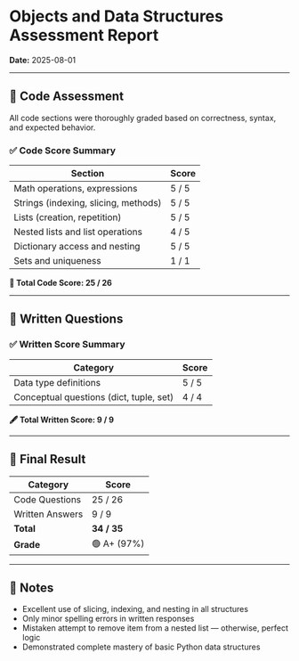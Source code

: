# Objects and Data Structures Assessment Report

**Date:** 2025-08-01  

---

## 🧠 Code Assessment

All code sections were thoroughly graded based on correctness, syntax, and expected behavior.

### ✅ Code Score Summary

| Section                               | Score   |
|----------------------------------------|---------|
| Math operations, expressions           | 5 / 5   |
| Strings (indexing, slicing, methods)   | 5 / 5   |
| Lists (creation, repetition)           | 5 / 5   |
| Nested lists and list operations       | 4 / 5   |
| Dictionary access and nesting          | 5 / 5   |
| Sets and uniqueness                    | 1 / 1   |

**🧮 Total Code Score: 25 / 26**

---

## 📝 Written Questions

### ✅ Written Score Summary

| Category                         | Score   |
|----------------------------------|---------|
| Data type definitions            | 5 / 5   |
| Conceptual questions (dict, tuple, set) | 4 / 4   |

**🖋️ Total Written Score: 9 / 9**

---

## 🏁 Final Result

| Category         | Score       |
|------------------|-------------|
| Code Questions   | 25 / 26     |
| Written Answers  | 9 / 9       |
| **Total**        | **34 / 35** |
| **Grade**        | 🟢 A+ (97%) |

---

## 📌 Notes

- Excellent use of slicing, indexing, and nesting in all structures
- Only minor spelling errors in written responses
- Mistaken attempt to remove item from a nested list — otherwise, perfect logic
- Demonstrated complete mastery of basic Python data structures

